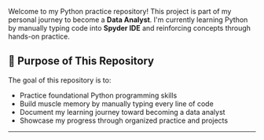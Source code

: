 Welcome to my Python practice repository! This project is part of my personal journey to become a **Data Analyst**. I'm currently learning Python by manually typing code into **Spyder IDE** and reinforcing concepts through hands-on practice.
## 📘 Purpose of This Repository

The goal of this repository is to:
- Practice foundational Python programming skills
- Build muscle memory by manually typing every line of code
- Document my learning journey toward becoming a data analyst
- Showcase my progress through organized practice and projects

---
